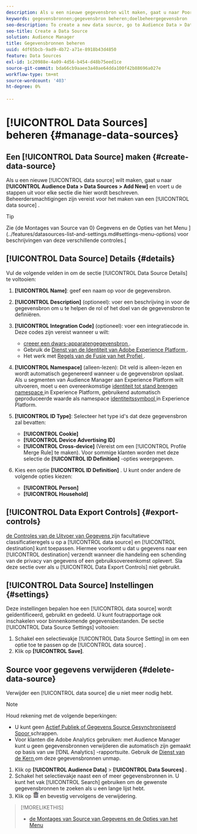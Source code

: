 ```yaml
---
description: Als u een nieuwe gegevensbron wilt maken, gaat u naar Poortgegevens > Gegevensbronnen > Nieuwe toevoegen en voert u de stappen voor elke sectie uit die hier wordt beschreven. Beheerdersmachtigingen zijn vereist voor het maken van een gegevensbron.
keywords: gegevensbronnen;gegevensbron beheren;doelbeheergegevensbron
seo-description: To create a new data source, go to Audience Data > Data Sources > Add New and complete the steps for each section described here. Administrator permissions are required to create a data source.
seo-title: Create a Data Source
solution: Audience Manager
title: Gegevensbronnen beheren
uuid: 4df65bcb-9ad9-4b72-a71e-8918b43d4850
feature: Data Sources
exl-id: 1c20988e-4a09-4d56-b454-d48b75eed1ce
source-git-commit: bda66cb9aaee3a40ae64dda100f42b88696a027e
workflow-type: tm+mt
source-wordcount: '403'
ht-degree: 0%

---
```


# [!UICONTROL Data Sources] beheren {#manage-data-sources}

## Een [!UICONTROL Data Source] maken {#create-data-source}

Als u een nieuwe [!UICONTROL data source] wilt maken, gaat u naar **[!UICONTROL Audience Data > Data Sources > Add New]** en voert u de stappen uit voor elke sectie die hier wordt beschreven. Beheerdersmachtigingen zijn vereist voor het maken van een [!UICONTROL data source] .

<!-- create-datasource.xml -->

>[!TIP]
>
>Zie {de Montages van Source van 0} Gegevens en de Opties van het Menu ](../features/datasources-list-and-settings.md#settings-menu-options) voor beschrijvingen van deze verschillende controles.[

## [!UICONTROL Data Source] Details {#details}

Vul de volgende velden in om de sectie [!UICONTROL Data Source Details] te voltooien:

1. **[!UICONTROL Name]**: geef een naam op voor de gegevensbron.
1. **[!UICONTROL Description]** (optioneel): voer een beschrijving in voor de gegevensbron om u te helpen de rol of het doel van de gegevensbron te definiëren.
1. **[!UICONTROL Integration Code]** (optioneel): voer een integratiecode in. Deze codes zijn vereist wanneer u wilt:
   * [ creeer een dwars-apparatengegevensbron ](../features/profile-merge-rules/merge-rules-start.md#create-data-source).
   * Gebruik de [ Dienst van de Identiteit van Adobe Experience Platform ](https://experienceleague.adobe.com/docs/id-service/using/home.html).
   * Het werk met [ Regels van de Fusie van het Profiel ](../features/profile-merge-rules/merge-rules-start.md).
1. **[!UICONTROL Namespace]** (alleen-lezen): Dit veld is alleen-lezen en wordt automatisch gegenereerd wanneer u de gegevensbron opslaat. Als u segmenten van Audience Manager aan Experience Platform wilt uitvoeren, moet u een overeenkomstige [ identiteit tot stand brengen namespace ](https://experienceleague.adobe.com/docs/experience-platform/identity/namespaces.html#manage-namespaces) in Experience Platform, gebruikend automatisch geproduceerde waarde als namespace [ identiteitssymbool ](https://experienceleague.adobe.com/en/docs/experience-platform/identity/features/namespaces#components-of-a-namespace) in Experience Platform.
1. **[!UICONTROL ID Type]**: Selecteer het type id&#39;s dat deze gegevensbron zal bevatten:
   * **[!UICONTROL Cookie]**
   * **[!UICONTROL Device Advertising ID]**
   * **[!UICONTROL Cross-device]** (Vereist om een [!UICONTROL Profile Merge Rule] te maken). Voor sommige klanten worden met deze selectie de **[!UICONTROL ID Definition]** -opties weergegeven.
1. Kies een optie **[!UICONTROL ID Definition]** . U kunt onder andere de volgende opties kiezen:

   * **[!UICONTROL Person]**
   * **[!UICONTROL Household]**

## [!UICONTROL Data Export Controls] {#export-controls}

[ de Controles van de Uitvoer van Gegevens ](../features/data-export-controls.md) zijn facultatieve classificatieregels u op a [!UICONTROL data source] en [!UICONTROL destination] kunt toepassen. Hiermee voorkomt u dat u gegevens naar een [!UICONTROL destination] verzendt wanneer die handeling een schending van de privacy van gegevens of een gebruiksovereenkomst oplevert. Sla deze sectie over als u [!UICONTROL Data Export Controls] niet gebruikt.

## [!UICONTROL Data Source] Instellingen {#settings}

Deze instellingen bepalen hoe een [!UICONTROL data source] wordt geïdentificeerd, gebruikt en gedeeld. U kunt foutrapportage ook inschakelen voor binnenkomende gegevensbestanden. De sectie [!UICONTROL Data Source Settings] voltooien:

1. Schakel een selectievakje [!UICONTROL Data Source Setting] in om een optie toe te passen op de [!UICONTROL data source] .
2. Klik op **[!UICONTROL Save]**.

## Source voor gegevens verwijderen {#delete-data-source}

<!-- t_datasource_delete.xml -->

Verwijder een [!UICONTROL data source] die u niet meer nodig hebt.

>[!NOTE]
>
>Houd rekening met de volgende beperkingen:
>
>* U kunt geen [ Actief Publiek of Gegevens Source Gesynchroniseerd Spoor ](../features/traits/client-activity-synced-audience-traits.md) schrappen.
>* Voor klanten die Adobe Analytics gebruiken: met Audience Manager kunt u geen gegevensbronnen verwijderen die automatisch zijn gemaakt op basis van uw [!DNL Analytics] -rapportsuite. Gebruik de [ Dienst van de Kern ](https://experienceleague.adobe.com/en/docs/core-services/interface/services/customer-attributes/attributes) om deze gegevensbronnen unmap.

1. Klik op **[!UICONTROL Audience Data]** > **[!UICONTROL Data Sources]** .
1. Schakel het selectievakje naast een of meer gegevensbronnen in.
U kunt het vak [!UICONTROL Search] gebruiken om de gewenste gegevensbronnen te zoeken als u een lange lijst hebt.
1. Klik op ![](assets/icon_trash.png) en bevestig vervolgens de verwijdering.


>[!MORELIKETHIS]
>
>* [ de Montages van Source van Gegevens en de Opties van het Menu ](../features/datasources-list-and-settings.md#settings-menu-options)
